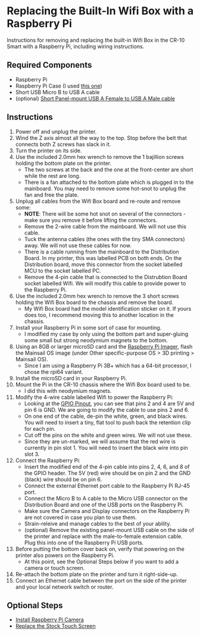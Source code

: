 # Replacing the Built-In Wifi Box with a Raspberry Pi

Instructions for removing and replacing the built-in Wifi Box in the CR-10 Smart with a Raspberry Pi, including wiring instructions.

## Required Components
- Raspberry Pi
- Raspberry Pi Case (I used [this one](https://amzn.to/3jhbPnE))
- Short USB Micro B to USB A cable
- (optional) [Short Panel-mount USB A Female to USB A Male cable](https://amzn.to/3FA9JH8)

## Instructions
1. Power off and unplug the printer.
2. Wind the Z axis almost all the way to the top. Stop before the belt that connects both Z screws has slack in it.
3. Turn the printer on its side.
4. Use the included 2.0mm hex wrench to remove the 1 bajillion screws holding the bottom plate on the printer.
   - The two screws at the back and the one at the front-center are short while the rest are long.
   - There is a fan attached to the bottom plate which is plugged in to the mainboard. You may need to remove some hot-snot to unplug the fan and free the plate.
5. Unplug all cables from the Wifi Box board and re-route and remove some:
   - **NOTE**: There will be some hot snot on several of the connectors - make sure you remove it before lifting the connectors.
   - Remove the 2-wire cable from the mainboard. We will not use this cable.
   - Tuck the antenna cables (the ones with the tiny SMA connectors) away. We will not use these cables for now.
   - There is a cable running from the mainboard to the Distribution Board. In my printer, this was labelled PCB on both ends. On the Distribution board, move this connector from the socket labelled MCU to the socket labelled PC.
   - Remove the 4-pin cable that is connected to the Distrubtion Board socket labelled Wifi. We will modify this cable to provide power to the Raspberry Pi.
6. Use the included 2.0mm hex wrench to remove the 3 short screws holding the Wifi Box board to the chassis and remove the board.
   - My Wifi Box board had the model identification sticker on it. If yours does too, I recommend moving this to another location in the chassis.
7. Install your Raspberry Pi in some sort of case for mounting.
   - I modified my case by only using the bottom part and super-gluing some small but strong neodymium magnets to the bottom.
8. Using an 8GB or larger microSD card and the [Raspberry Pi Imager](https://www.raspberrypi.com/software/), flash the Mainsail OS image (under Other specific-purpose OS > 3D printing > Mainsail OS).
   - Since I am using a Raspberry Pi 3B+ which has a 64-bit processor, I chose the rpi64 variant.
9. Install the microSD card in your Raspberry Pi.
10. Mount the Pi in the CR-10 chassis where the Wifi Box board used to be.
    - I did this with neodymium magnets.
11. Modify the 4-wire cable labelled Wifi to power the Raspberry Pi:
    - Looking at the [GPIO Pinout](https://pinout.xyz/), you can see that pins 2 and 4 are 5V and pin 6 is GND. We are going to modify the cable to use pins 2 and 6.
    - On one end of the cable, de-pin the white, green, and black wires. You will need to insert a tiny, flat tool to push back the retention clip for each pin.
    - Cut off the pins on the white and green wires. We will not use these.
    - Since they are un-marked, we will assume that the red wire is currently in pin slot 1. You will need to insert the black wire into pin slot 3.
12. Connect the Raspberry Pi:
    - Insert the modified end of the 4-pin cable into pins 2, 4, 6, and 8 of the GPIO header. The 5V (red) wire should be on pin 2 and the GND (black) wire should be on pin 6.
    - Connect the external Ethernet port cable to the Raspberry Pi RJ-45 port.
    - Connect the Micro B to A cable to the Micro USB connector on the Distribution Board and one of the USB ports on the Raspberry Pi.
    - Make sure the Camera and Display connectors on the Raspberry Pi are not covered in case you plan to use them.
    - Strain-releive and manage cables to the best of your ability.
    - (optional) Remove the existing panel-mount USB cable on the side of the printer and replace with the male-to-female extension cable. Plug this into one of the Raspberry Pi USB ports.
13. Before putting the bottom cover back on, verify that powering on the printer also powers on the Raspberry Pi.
    - At this point, see the Optional Steps below if you want to add a camera or touch screen.
14. Re-attach the bottom plate on the printer and turn it right-side-up.
15. Connect an Ethernet cable between the port on the side of the printer and your local network switch or router.

## Optional Steps
- [Install Raspberry Pi Camera](https://github.com/JWhitleyWork/CR10SmartUpgrades/blob/main/Instructions/InstallRaspberryPiCamera.md)
- [Replace the Stock Touch Screen](https://github.com/JWhitleyWork/CR10SmartUpgrades/blob/main/Instructions/ReplacingTheStockScreen.md)
